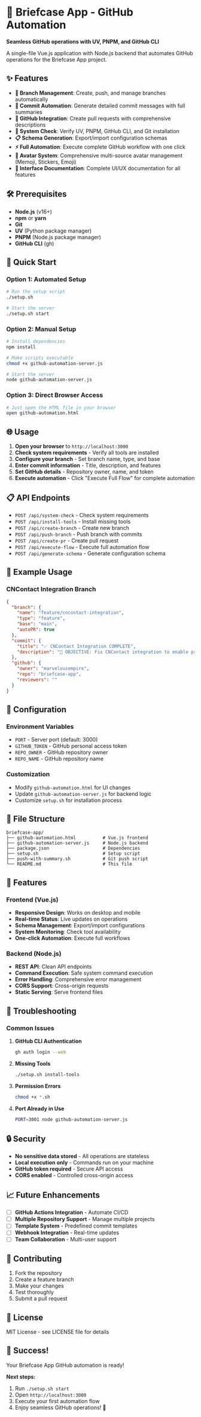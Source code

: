 # 🚀 Briefcase App - GitHub Automation

**Seamless GitHub operations with UV, PNPM, and GitHub CLI**

A single-file Vue.js application with Node.js backend that automates GitHub operations for the Briefcase App project.

## ✨ Features

- **🌿 Branch Management**: Create, push, and manage branches automatically
- **📝 Commit Automation**: Generate detailed commit messages with full summaries
- **🐙 GitHub Integration**: Create pull requests with comprehensive descriptions
- **🔧 System Check**: Verify UV, PNPM, GitHub CLI, and Git installation
- **📋 Schema Generation**: Export/import configuration schemas
- **⚡ Full Automation**: Execute complete GitHub workflow with one click
- **🎨 Avatar System**: Comprehensive multi-source avatar management (Memoji, Stickers, Emoji)
- **📱 Interface Documentation**: Complete UI/UX documentation for all features

## 🛠️ Prerequisites

- **Node.js** (v16+)
- **npm** or **yarn**
- **Git**
- **UV** (Python package manager)
- **PNPM** (Node.js package manager)
- **GitHub CLI** (gh)

## 🚀 Quick Start

### Option 1: Automated Setup
```bash
# Run the setup script
./setup.sh

# Start the server
./setup.sh start
```

### Option 2: Manual Setup
```bash
# Install dependencies
npm install

# Make scripts executable
chmod +x github-automation-server.js

# Start the server
node github-automation-server.js
```

### Option 3: Direct Browser Access
```bash
# Just open the HTML file in your browser
open github-automation.html
```

## 🌐 Usage

1. **Open your browser** to `http://localhost:3000`
2. **Check system requirements** - Verify all tools are installed
3. **Configure your branch** - Set branch name, type, and base
4. **Enter commit information** - Title, description, and features
5. **Set GitHub details** - Repository owner, name, and token
6. **Execute automation** - Click "Execute Full Flow" for complete automation

## 📋 API Endpoints

- `POST /api/system-check` - Check system requirements
- `POST /api/install-tools` - Install missing tools
- `POST /api/create-branch` - Create new branch
- `POST /api/push-branch` - Push branch with commits
- `POST /api/create-pr` - Create pull request
- `POST /api/execute-flow` - Execute full automation flow
- `POST /api/generate-schema` - Generate configuration schema

## 🎯 Example Usage

### CNContact Integration Branch
```json
{
  "branch": {
    "name": "feature/cncontact-integration",
    "type": "feature",
    "base": "main",
    "autoPR": true
  },
  "commit": {
    "title": "✅ CNContact Integration COMPLETE",
    "description": "🎯 OBJECTIVE: Fix CNContact integration to enable proper family messaging system\n\n✅ COMPLETED FEATURES:\n• Implemented proper Me card retrieval using contact enumeration\n• Fixed custom fields storage using note field with JSON data\n• Implemented loadBriefcaseDataFromContact function\n• Fixed updateContactBriefcaseStatus function\n• Added validateContactExists function\n• Fixed addFamilyMemberFromContact method\n• Created comprehensive NavigationCoordinator with all tab constants\n• Resolved all conditional binding and type annotation errors\n\n🔧 TECHNICAL FIXES:\n• Replaced non-existent CNContact.customFields with note field storage\n• Fixed CNContactStore().unifiedMeContact() API issues\n• Implemented JSON-based data persistence in contact notes\n• Added proper error handling for contact operations\n• Fixed all Swift compilation errors\n\n📱 USER EXPERIENCE:\n• Family members can now be added from device Contacts app\n• Briefcase data is stored securely in contact notes\n• Trust precedence system works with contact relationships\n• Me card setup guides users through proper configuration\n\n✅ BUILD STATUS: SUCCESSFUL - No compilation errors\n🚀 READY FOR: Document scanner implementation\n\nNEXT BRANCH: feature/document-scanner"
  },
  "github": {
    "owner": "marvelousempire",
    "repo": "briefcase-app",
    "reviewers": ""
  }
}
```

## 🔧 Configuration

### Environment Variables
- `PORT` - Server port (default: 3000)
- `GITHUB_TOKEN` - GitHub personal access token
- `REPO_OWNER` - GitHub repository owner
- `REPO_NAME` - GitHub repository name

### Customization
- Modify `github-automation.html` for UI changes
- Update `github-automation-server.js` for backend logic
- Customize `setup.sh` for installation process

## 📁 File Structure

```
briefcase-app/
├── github-automation.html          # Vue.js frontend
├── github-automation-server.js     # Node.js backend
├── package.json                    # Dependencies
├── setup.sh                        # Setup script
├── push-with-summary.sh            # Git push script
└── README.md                       # This file
```

## 🎨 Features

### Frontend (Vue.js)
- **Responsive Design**: Works on desktop and mobile
- **Real-time Status**: Live updates on operations
- **Schema Management**: Export/import configurations
- **System Monitoring**: Check tool availability
- **One-click Automation**: Execute full workflows

### Backend (Node.js)
- **REST API**: Clean API endpoints
- **Command Execution**: Safe system command execution
- **Error Handling**: Comprehensive error management
- **CORS Support**: Cross-origin requests
- **Static Serving**: Serve frontend files

## 🚨 Troubleshooting

### Common Issues

1. **GitHub CLI Authentication**
   ```bash
   gh auth login --web
   ```

2. **Missing Tools**
   ```bash
   ./setup.sh install-tools
   ```

3. **Permission Errors**
   ```bash
   chmod +x *.sh
   ```

4. **Port Already in Use**
   ```bash
   PORT=3001 node github-automation-server.js
   ```

## 🔒 Security

- **No sensitive data stored** - All operations are stateless
- **Local execution only** - Commands run on your machine
- **GitHub token required** - Secure API access
- **CORS enabled** - Controlled cross-origin access

## 📈 Future Enhancements

- [ ] **GitHub Actions Integration** - Automate CI/CD
- [ ] **Multiple Repository Support** - Manage multiple projects
- [ ] **Template System** - Predefined commit templates
- [ ] **Webhook Integration** - Real-time updates
- [ ] **Team Collaboration** - Multi-user support

## 🤝 Contributing

1. Fork the repository
2. Create a feature branch
3. Make your changes
4. Test thoroughly
5. Submit a pull request

## 📄 License

MIT License - see LICENSE file for details

## 🎉 Success!

Your Briefcase App GitHub automation is ready! 

**Next steps:**
1. Run `./setup.sh start`
2. Open `http://localhost:3000`
3. Execute your first automation flow
4. Enjoy seamless GitHub operations! 🚀
